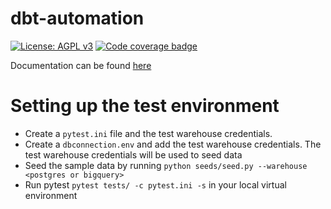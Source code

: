 # dbt-automation

[![License: AGPL v3](https://img.shields.io/badge/License-AGPL%20v3-blue.svg)](https://www.gnu.org/licenses/agpl-3.0)
[![Code coverage badge](https://img.shields.io/codecov/c/github/DalgoT4D/dbt-automation/main.svg)](https://codecov.io/gh/DalgoT4D/dbt-automation/branch/main)

Documentation can be found [here](https://github.com/DalgoT4D/dbt-automation/wiki)

# Setting up the test environment

- Create a `pytest.ini` file and the test warehouse credentials. 
- Create a `dbconnection.env` and add the test warehouse credentials. The test warehouse credentials will be used to seed data
- Seed the sample data by running ```python seeds/seed.py --warehouse <postgres or bigquery>```
- Run pytest ```pytest tests/ -c pytest.ini -s``` in your local virtual environment
